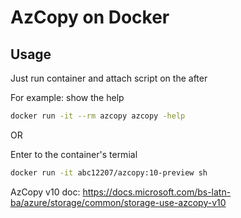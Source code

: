 # AzCopy on Docker

## Usage
Just run container and attach script on the after

For example: show the help

``` bash
docker run -it --rm azcopy azcopy -help
```

OR

Enter to the container's termial

``` bash
docker run -it abc12207/azcopy:10-preview sh
```

AzCopy v10 doc: https://docs.microsoft.com/bs-latn-ba/azure/storage/common/storage-use-azcopy-v10
